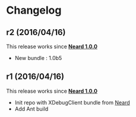 # Changelog

## r2 (2016/04/16)

This release works since **[Neard 1.0.0](https://github.com/crazy-max/neard/releases/tag/v1.0.0)**

* New bundle : 1.0b5

## r1 (2016/04/16)

This release works since **[Neard 1.0.0](https://github.com/crazy-max/neard/releases/tag/v1.0.0)**

* Init repo with XDebugClient bundle from [Neard](https://github.com/crazy-max/neard)
* Add Ant build

